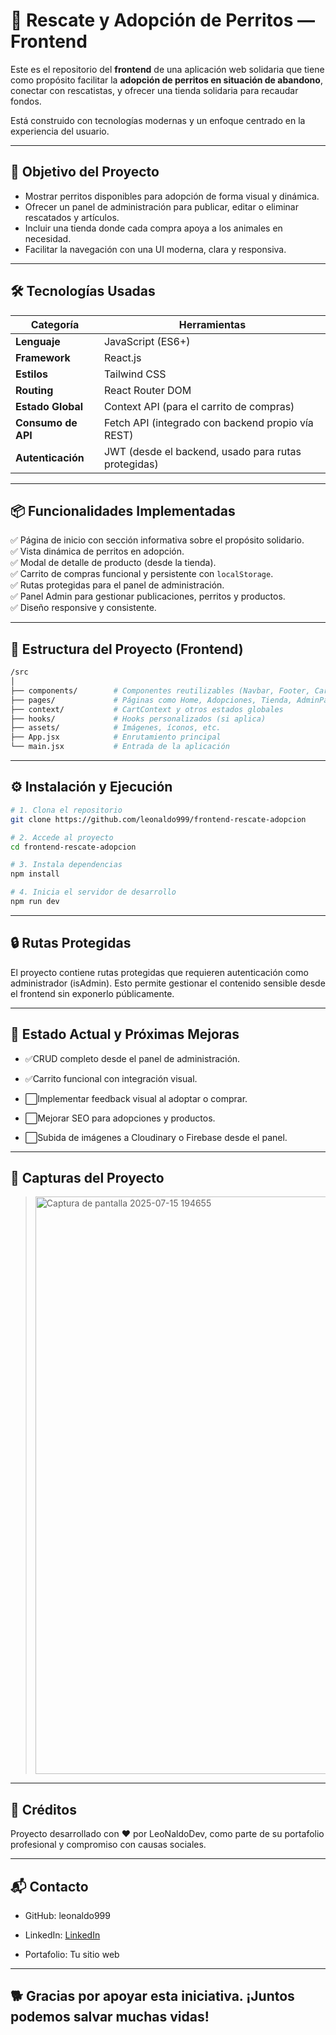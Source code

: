 # 🐾 Rescate y Adopción de Perritos — Frontend

Este es el repositorio del **frontend** de una aplicación web solidaria que tiene como propósito facilitar la **adopción de perritos en situación de abandono**, conectar con rescatistas, y ofrecer una tienda solidaria para recaudar fondos.  

Está construido con tecnologías modernas y un enfoque centrado en la experiencia del usuario.

---

## 🎯 Objetivo del Proyecto

- Mostrar perritos disponibles para adopción de forma visual y dinámica.
- Ofrecer un panel de administración para publicar, editar o eliminar rescatados y artículos.
- Incluir una tienda donde cada compra apoya a los animales en necesidad.
- Facilitar la navegación con una UI moderna, clara y responsiva.

---

## 🛠️ Tecnologías Usadas

| Categoría          | Herramientas                                                  |
|--------------------|---------------------------------------------------------------|
| **Lenguaje**        | JavaScript (ES6+)                                             |
| **Framework**       | React.js                                                     |
| **Estilos**         | Tailwind CSS                                                 |
| **Routing**         | React Router DOM                                             |
| **Estado Global**   | Context API (para el carrito de compras)                     |
| **Consumo de API**  | Fetch API (integrado con backend propio vía REST)            |
| **Autenticación**   | JWT (desde el backend, usado para rutas protegidas)          |

---

## 📦 Funcionalidades Implementadas

✅ Página de inicio con sección informativa sobre el propósito solidario.  
✅ Vista dinámica de perritos en adopción.  
✅ Modal de detalle de producto (desde la tienda).  
✅ Carrito de compras funcional y persistente con `localStorage`.  
✅ Rutas protegidas para el panel de administración.  
✅ Panel Admin para gestionar publicaciones, perritos y productos.  
✅ Diseño responsive y consistente.  

---

## 📁 Estructura del Proyecto (Frontend)

```bash
/src
│
├── components/        # Componentes reutilizables (Navbar, Footer, Cards, etc.)
├── pages/             # Páginas como Home, Adopciones, Tienda, AdminPanel
├── context/           # CartContext y otros estados globales
├── hooks/             # Hooks personalizados (si aplica)
├── assets/            # Imágenes, íconos, etc.
├── App.jsx            # Enrutamiento principal
└── main.jsx           # Entrada de la aplicación
```

---

## ⚙️ Instalación y Ejecución

```bash
# 1. Clona el repositorio
git clone https://github.com/leonaldo999/frontend-rescate-adopcion

# 2. Accede al proyecto
cd frontend-rescate-adopcion

# 3. Instala dependencias
npm install

# 4. Inicia el servidor de desarrollo
npm run dev
```

---

## 🔒 Rutas Protegidas

El proyecto contiene rutas protegidas que requieren autenticación como administrador (isAdmin). Esto permite gestionar el contenido sensible desde el frontend sin exponerlo públicamente.

---

## 🌱 Estado Actual y Próximas Mejoras

- ✅CRUD completo desde el panel de administración.

- ✅Carrito funcional con integración visual.

- ⬜Implementar feedback visual al adoptar o comprar.

- ⬜Mejorar SEO para adopciones y productos.

- ⬜Subida de imágenes a Cloudinary o Firebase desde el panel.

---

## 📸 Capturas del Proyecto

> <img width="1899" height="924" alt="Captura de pantalla 2025-07-15 194655" src="https://github.com/user-attachments/assets/ab0c126e-bbcf-4e42-bcb6-66d64c94bcb4" />


---

## 🤝 Créditos
Proyecto desarrollado con ❤️ por LeoNaldoDev, como parte de su portafolio profesional y compromiso con causas sociales.

---

## 📬 Contacto

- GitHub: leonaldo999

- LinkedIn: [LinkedIn](www.linkedin.com/in/leonardofigueroalima)

- Portafolio: Tu sitio web

---

## 🐕 Gracias por apoyar esta iniciativa. ¡Juntos podemos salvar muchas vidas!
